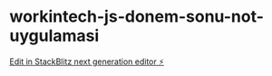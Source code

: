 # workintech-js-donem-sonu-not-uygulamasi

[Edit in StackBlitz next generation editor ⚡️](https://stackblitz.com/~/github.com/ersinonline/workintech-js-donem-sonu-not-uygulamasi)